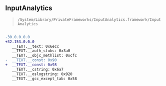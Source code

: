 ## InputAnalytics

> `/System/Library/PrivateFrameworks/InputAnalytics.framework/InputAnalytics`

```diff

-30.0.0.0.0
+32.153.0.0.0
   __TEXT.__text: 0x6ecc
   __TEXT.__auth_stubs: 0x3a0
   __TEXT.__objc_methlist: 0xcfc
-  __TEXT.__const: 0x90
+  __TEXT.__const: 0x98
   __TEXT.__cstring: 0x6a7
   __TEXT.__oslogstring: 0x920
   __TEXT.__gcc_except_tab: 0x58

```
